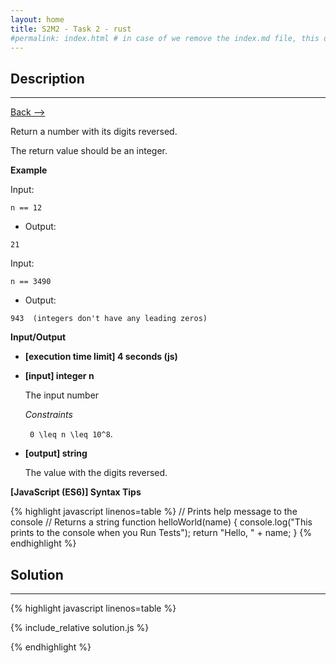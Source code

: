 ```yaml
---
layout: home
title: S2M2 - Task 2 - rust
#permalink: index.html # in case of we remove the index.md file, this doc will be the index page
---
```


<div class="row">
<div class="columnStmt" markdown="1">

##  Description
------

[Back --> ](../README.md)

Return a number with its digits reversed.

The return value should be an integer.

**Example**

Input:

```
n == 12
```

-   Output:

```
21
```

Input:

```
n == 3490
```

-   Output:

```
943  (integers don't have any leading zeros)
```

**Input/Output**

* **[execution time limit] 4 seconds (js)**

* **[input] integer n**

    The input number

    *Constraints*    

    <code type='math/tex'> 0 \leq n \leq 10^8</code>.

* **[output] string**

    The value with the digits reversed.

**[JavaScript (ES6)] Syntax Tips**

{% highlight javascript linenos=table %}
// Prints help message to the console
// Returns a string
function helloWorld(name) {
    console.log("This prints to the console when you Run Tests");
    return "Hello, " + name;
}
{% endhighlight %}

</div>
<div class="columnSol" markdown="1">

## Solution
------

{% highlight javascript linenos=table %}

{% include_relative solution.js %}

{% endhighlight %}

</div>
</div>